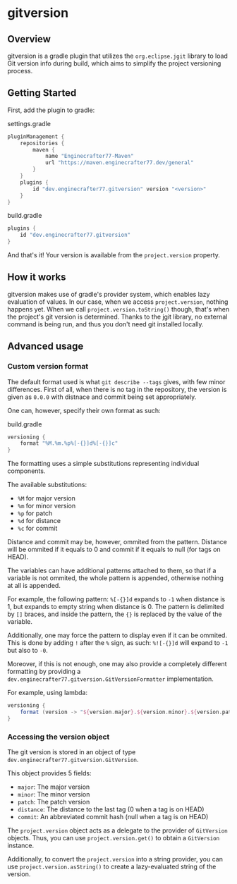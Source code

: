 # gitversion

## Overview

gitversion is a gradle plugin that utilizes the `org.eclipse.jgit` library
to load Git version info during build, which aims to simplify the project versioning process.

## Getting Started

First, add the plugin to gradle:

settings.gradle

```groovy
pluginManagement {
	repositories {
		maven {
			name "Enginecrafter77-Maven"
			url "https://maven.enginecrafter77.dev/general"
		}
	}
	plugins {
		id "dev.enginecrafter77.gitversion" version "<version>"
	}
}
```

build.gradle

```groovy
plugins {
	id "dev.enginecrafter77.gitversion"
}
```

And that's it! Your version is available from the `project.version` property.

## How it works

gitversion makes use of gradle's provider system, which enables lazy evaluation
of values. In our case, when we access `project.version`, nothing happens yet.
When we call `project.version.toString()` though, that's when the project's git version
is determined. Thanks to the jgit library, no external command is being run, and
thus you don't need git installed locally.

## Advanced usage

### Custom version format
The default format used is what `git describe --tags` gives, with few minor differences.
First of all, when there is no tag in the repository, the version is given as `0.0.0` with distnace
and commit being set appropriately.

One can, however, specify their own format as such:

build.gradle
```groovy
versioning {
    format "%M.%m.%p%[-{}]d%[-{}]c"
}
```

The formatting uses a simple substitutions representing individual components.

The available substitutions:
 * `%M` for major version
 * `%m` for minor version
 * `%p` for patch
 * `%d` for distance
 * `%c` for commit

Distance and commit may be, however, ommited from the pattern. Distance will be ommited
if it equals to 0 and commit if it equals to null (for tags on HEAD).

The variables can have additional patterns attached to them, so that if a variable is not ommited,
the whole pattern is appended, otherwise nothing at all is appended.

For example, the following pattern: `%[-{}]d` expands to `-1` when distance is 1,
but expands to empty string when distance is 0. The pattern is delimited by `[]` braces, and
inside the pattern, the `{}` is replaced by the value of the variable.

Additionally, one may force the pattern to display even if it can be ommited. This is done by adding `!` after the `%`
sign, as such: `%![-{}]d` will expand to `-1` but also to `-0`.

Moreover, if this is not enough, one may also provide a completely different formatting
by providing a `dev.enginecrafter77.gitversion.GitVersionFormatter` implementation.

For example, using lambda:
```groovy
versioning {
    format (version -> "${version.major}.${version.minor}.${version.patch}") 
}
```

### Accessing the version object
The git version is stored in an object of type `dev.enginecrafter77.gitversion.GitVersion`.

This object provides 5 fields:
 * `major`: The major version
 * `minor`: The minor version
 * `patch`: The patch version
 * `distance`: The distance to the last tag (0 when a tag is on HEAD)
 * `commit`: An abbreviated commit hash (null when a tag is on HEAD)

The `project.version` object acts as a delegate to the provider of `GitVersion` objects.
Thus, you can use `project.version.get()` to obtain a `GitVersion` instance.

Additionally, to convert the `project.version` into a string provider, you can use `project.version.asString()`
to create a lazy-evaluated string of the version.
